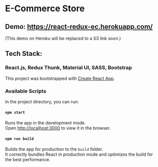 # E-Commerce Store

## Demo: https://react-redux-ec.herokuapp.com/
(This demo on Heroku will be replaced to a S3 link soon.)



## Tech Stack: 
### React.js, Redux Thunk, Material UI, SASS, Bootstrap

This project was bootstrapped with [Create React App](https://github.com/facebook/create-react-app).

### Available Scripts

In the project directory, you can run:

#### `npm start`

Runs the app in the development mode.<br />
Open [http://localhost:3000](http://localhost:3000) to view it in the browser.

#### `npm run build`

Builds the app for production to the `build` folder.<br />
It correctly bundles React in production mode and optimizes the build for the best performance.

